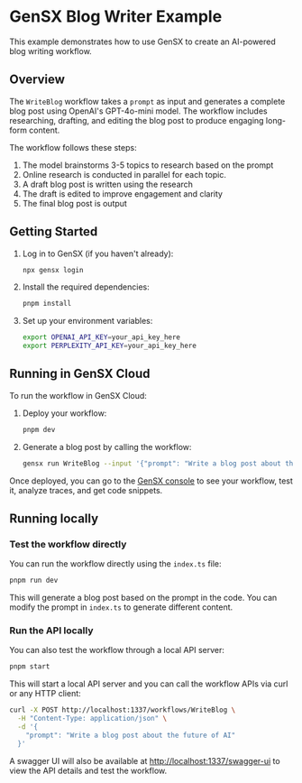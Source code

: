 # GenSX Blog Writer Example

This example demonstrates how to use GenSX to create an AI-powered blog writing workflow.

## Overview

The `WriteBlog` workflow takes a `prompt` as input and generates a complete blog post using OpenAI's GPT-4o-mini model. The workflow includes researching, drafting, and editing the blog post to produce engaging long-form content.

The workflow follows these steps:

1. The model brainstorms 3-5 topics to research based on the prompt
2. Online research is conducted in parallel for each topic.
3. A draft blog post is written using the research
4. The draft is edited to improve engagement and clarity
5. The final blog post is output

## Getting Started

1. Log in to GenSX (if you haven't already):

   ```bash
   npx gensx login
   ```

2. Install the required dependencies:

   ```bash
   pnpm install
   ```

3. Set up your environment variables:

   ```bash
   export OPENAI_API_KEY=your_api_key_here
   export PERPLEXITY_API_KEY=your_api_key_here
   ```

## Running in GenSX Cloud

To run the workflow in GenSX Cloud:

1. Deploy your workflow:

   ```bash
   pnpm dev
   ```

2. Generate a blog post by calling the workflow:

   ```bash
   gensx run WriteBlog --input '{"prompt": "Write a blog post about the future of AI"}'
   ```

Once deployed, you can go to the [GenSX console](https://app.gensx.com) to see your workflow, test it, analyze traces, and get code snippets.

## Running locally

### Test the workflow directly

You can run the workflow directly using the `index.ts` file:

```bash
pnpm run dev
```

This will generate a blog post based on the prompt in the code. You can modify the prompt in `index.ts` to generate different content.

### Run the API locally

You can also test the workflow through a local API server:

```bash
pnpm start
```

This will start a local API server and you can call the workflow APIs via curl or any HTTP client:

```bash
curl -X POST http://localhost:1337/workflows/WriteBlog \
  -H "Content-Type: application/json" \
  -d '{
    "prompt": "Write a blog post about the future of AI"
  }'
```

A swagger UI will also be available at [http://localhost:1337/swagger-ui](http://localhost:1337/swagger-ui) to view the API details and test the workflow.
